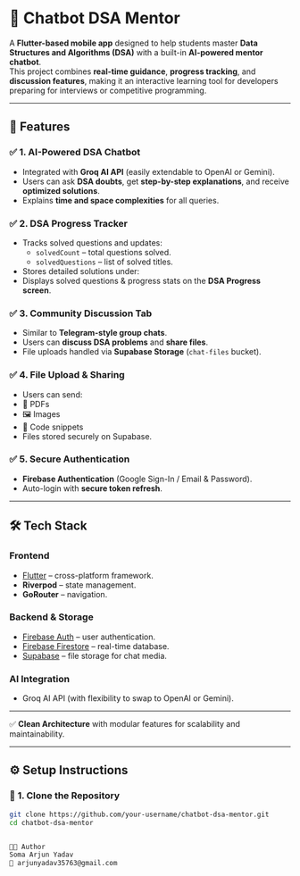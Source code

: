 # 🤖 Chatbot DSA Mentor

A **Flutter-based mobile app** designed to help students master **Data Structures and Algorithms (DSA)** with a built-in **AI-powered mentor chatbot**.  
This project combines **real-time guidance**, **progress tracking**, and **discussion features**, making it an interactive learning tool for developers preparing for interviews or competitive programming.

---

## 🚀 Features

### ✅ **1. AI-Powered DSA Chatbot**
- Integrated with **Groq AI API** (easily extendable to OpenAI or Gemini).
- Users can ask **DSA doubts**, get **step-by-step explanations**, and receive **optimized solutions**.
- Explains **time and space complexities** for all queries.

### ✅ **2. DSA Progress Tracker**
- Tracks solved questions and updates:
  - `solvedCount` – total questions solved.
  - `solvedQuestions` – list of solved titles.
- Stores detailed solutions under:
- Displays solved questions & progress stats on the **DSA Progress screen**.

### ✅ **3. Community Discussion Tab**
- Similar to **Telegram-style group chats**.
- Users can **discuss DSA problems** and **share files**.
- File uploads handled via **Supabase Storage** (`chat-files` bucket).

### ✅ **4. File Upload & Sharing**
- Users can send:
- 📄 PDFs  
- 🖼 Images  
- 📜 Code snippets  
- Files stored securely on Supabase.

### ✅ **5. Secure Authentication**
- **Firebase Authentication** (Google Sign-In / Email & Password).
- Auto-login with **secure token refresh**.

---

## 🛠 Tech Stack

### **Frontend**
- [Flutter](https://flutter.dev/) – cross-platform framework.
- **Riverpod** – state management.
- **GoRouter** – navigation.

### **Backend & Storage**
- [Firebase Auth](https://firebase.google.com/products/auth) – user authentication.
- [Firebase Firestore](https://firebase.google.com/products/firestore) – real-time database.
- [Supabase](https://supabase.io/) – file storage for chat media.

### **AI Integration**
- Groq AI API (with flexibility to swap to OpenAI or Gemini).

---


✅ **Clean Architecture** with modular features for scalability and maintainability.

---

## ⚙️ Setup Instructions

### 🔧 **1. Clone the Repository**
```bash
git clone https://github.com/your-username/chatbot-dsa-mentor.git
cd chatbot-dsa-mentor


👨‍💻 Author
Soma Arjun Yadav
📧 arjunyadav35763@gmail.com




